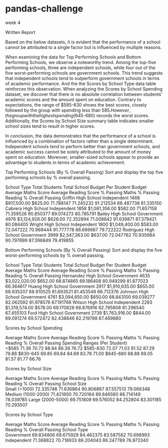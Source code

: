 # pandas-challenge
week 4 


Written Report

Based on the below datasets, it is evident that the performance of a school cannot be attributed to a single factor but is influenced by multiple reasons.

When examining the data for Top Performing Schools and Bottom Performing Schools, we observe a noteworthy trend. Among the top-five performing schools, three are independent schools, while four out of the five worst-performing schools are government schools. This trend suggests that independent schools tend to outperform government schools in terms of academic performance. And the the Scores by School Type data table reinforces this observation. 
When analyzing the Scores by School Spending dataset, we discover that there is no absolute correlation between students' academic scores and the amount spent on education. Contrary to expectations, the range of $585-630 shows the best scores, closely followed by the group with spending less than $585. However, the group with the highest spending ($645-680) records the worst scores. 
Additionally, the Scores by School Size summary table indicates smaller school sizes tend to result in higher scores.

In conclusion, the data demonstrates that the performance of a school is influenced by a combination of factors rather than a single determinant. Independent schools tend to perform better than government schools, and academic success cannot be solely attributed to the amount of money spent on education. Moreover, smaller-sized schools appear to provide an advantage to students in terms of academic achievement. 



Top Performing Schools (By % Overall Passing)
Sort and display the top five performing schools by % overall passing.
 
School Type	Total Students	Total School Budget	Per Student Budget	Average Maths Score	Average Reading Score	% Passing Maths	% Passing Reading	% Overall Passing
Griffin High School	Independent	1468	$917,500.00	$625.00	71.788147	71.245232	91.212534	88.487738	81.335150
Cabrera High School	Independent	1858	$1,081,356.00	$582.00	71.657158	71.359526	90.850377	89.074273	80.785791
Bailey High School	Government	4976	$3,124,928.00	$628.00	72.352894	71.008842	91.639871	87.379421	80.084405
Wright High School	Independent	1800	$1,049,400.00	$583.00	72.047222	70.969444	91.777778	86.666667	79.722222
Rodriguez High School	Government	3999	$2,547,363.00	$637.00	72.047762	70.935984	90.797699	87.396849	79.419855


Bottom Performing Schools (By % Overall Passing)
Sort and display the five worst-performing schools by % overall passing.
 
School Type	Total Students	Total School Budget	Per Student Budget	Average Maths Score	Average Reading Score	% Passing Maths	% Passing Reading	% Overall Passing
Hernandez High School	Government	4635	$3,022,020.00	$652.00	68.874865	69.186408	80.949299	81.877023	66.364617
Huang High School	Government	2917	$1,910,635.00	$655.00	68.935207	68.910525	81.693521	81.453548	66.712376
Johnson High School	Government	4761	$3,094,650.00	$650.00	68.843100	69.039277	82.062592	81.978576	67.191766
Wilson High School	Independent	2283	$1,319,574.00	$578.00	69.170828	68.876916	82.785808	81.296540	67.455103
Ford High School	Government	2739	$1,763,916.00	$644.00	69.091274	69.572472	82.438846	82.219788	67.469880


Scores by School Spending
 
Average Maths Score	Average Reading Score	% Passing Maths	% Passing Reading	% Overall Passing
Spending Ranges (Per Student)					
<$585	71.36	70.72	88.84	86.39	76.72
$585-630	72.07	71.03	91.52	87.29	79.88
$630-645	69.85	69.84	84.69	83.76	71.00
$645-680	68.88	69.05	81.57	81.77	66.76

Scores by School Size
 
Average Maths Score	Average Reading Score	% Passing Maths	% Passing Reading	% Overall Passing
School Size					
Small (<1000)	72.335748	71.636864	90.806867	87.557513	79.066348
Medium (1000-2000)	71.421650	70.720164	89.846560	86.714149	78.039785
Large (2000-5000)	69.751809	69.576052	84.252804	83.301185	70.293507


Scores by School Type
 
Average Maths Score	Average Reading Score	% Passing Maths	% Passing Reading	% Overall Passing
School Type					
Government	69.834806	69.675929	84.462375	83.587562	70.698993
Independent	71.368822	70.718933	89.204043	86.247789	76.973340

